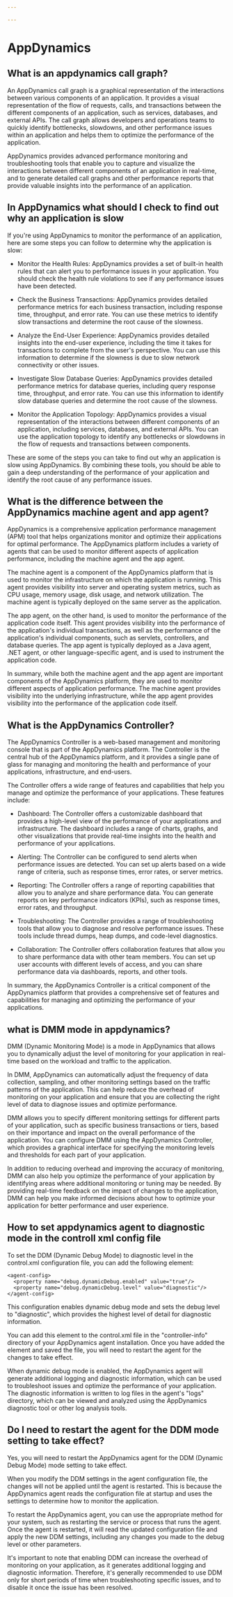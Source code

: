 ```yaml
---

---
```


# AppDynamics

## What is an appdynamics call graph?

An AppDynamics call graph is a graphical representation of the interactions between various components of an application. It provides a visual representation of the flow of requests, calls, and transactions between the different components of an application, such as services, databases, and external APIs. The call graph allows developers and operations teams to quickly identify bottlenecks, slowdowns, and other performance issues within an application and helps them to optimize the performance of the application.

AppDynamics provides advanced performance monitoring and troubleshooting tools that enable you to capture and visualize the interactions between different components of an application in real-time, and to generate detailed call graphs and other performance reports that provide valuable insights into the performance of an application.

## In AppDynamics what should I check to find out why an application is slow

If you're using AppDynamics to monitor the performance of an application, here are some steps you can follow to determine why the application is slow:

* Monitor the Health Rules: AppDynamics provides a set of built-in health rules that can alert you to performance issues in your application. You should check the health rule violations to see if any performance issues have been detected.

* Check the Business Transactions: AppDynamics provides detailed performance metrics for each business transaction, including response time, throughput, and error rate. You can use these metrics to identify slow transactions and determine the root cause of the slowness.

* Analyze the End-User Experience: AppDynamics provides detailed insights into the end-user experience, including the time it takes for transactions to complete from the user's perspective. You can use this information to determine if the slowness is due to slow network connectivity or other issues.

* Investigate Slow Database Queries: AppDynamics provides detailed performance metrics for database queries, including query response time, throughput, and error rate. You can use this information to identify slow database queries and determine the root cause of the slowness.

* Monitor the Application Topology: AppDynamics provides a visual representation of the interactions between different components of an application, including services, databases, and external APIs. You can use the application topology to identify any bottlenecks or slowdowns in the flow of requests and transactions between components.

These are some of the steps you can take to find out why an application is slow using AppDynamics. By combining these tools, you should be able to gain a deep understanding of the performance of your application and identify the root cause of any performance issues.

## What is the difference between the AppDynamics machine agent and app agent?

AppDynamics is a comprehensive application performance management (APM) tool that helps organizations monitor and optimize their applications for optimal performance. The AppDynamics platform includes a variety of agents that can be used to monitor different aspects of application performance, including the machine agent and the app agent.

The machine agent is a component of the AppDynamics platform that is used to monitor the infrastructure on which the application is running. This agent provides visibility into server and operating system metrics, such as CPU usage, memory usage, disk usage, and network utilization. The machine agent is typically deployed on the same server as the application.

The app agent, on the other hand, is used to monitor the performance of the application code itself. This agent provides visibility into the performance of the application's individual transactions, as well as the performance of the application's individual components, such as servlets, controllers, and database queries. The app agent is typically deployed as a Java agent, .NET agent, or other language-specific agent, and is used to instrument the application code.

In summary, while both the machine agent and the app agent are important components of the AppDynamics platform, they are used to monitor different aspects of application performance. The machine agent provides visibility into the underlying infrastructure, while the app agent provides visibility into the performance of the application code itself.

## What is the AppDynamics Controller?

The AppDynamics Controller is a web-based management and monitoring console that is part of the AppDynamics platform. The Controller is the central hub of the AppDynamics platform, and it provides a single pane of glass for managing and monitoring the health and performance of your applications, infrastructure, and end-users.

The Controller offers a wide range of features and capabilities that help you manage and optimize the performance of your applications. These features include:

* Dashboard: The Controller offers a customizable dashboard that provides a high-level view of the performance of your applications and infrastructure. The dashboard includes a range of charts, graphs, and other visualizations that provide real-time insights into the health and performance of your applications.

* Alerting: The Controller can be configured to send alerts when performance issues are detected. You can set up alerts based on a wide range of criteria, such as response times, error rates, or server metrics.

* Reporting: The Controller offers a range of reporting capabilities that allow you to analyze and share performance data. You can generate reports on key performance indicators (KPIs), such as response times, error rates, and throughput.

* Troubleshooting: The Controller provides a range of troubleshooting tools that allow you to diagnose and resolve performance issues. These tools include thread dumps, heap dumps, and code-level diagnostics.

* Collaboration: The Controller offers collaboration features that allow you to share performance data with other team members. You can set up user accounts with different levels of access, and you can share performance data via dashboards, reports, and other tools.

In summary, the AppDynamics Controller is a critical component of the AppDynamics platform that provides a comprehensive set of features and capabilities for managing and optimizing the performance of your applications.

## what is DMM mode in appdynamics?

DMM (Dynamic Monitoring Mode) is a mode in AppDynamics that allows you to dynamically adjust the level of monitoring for your application in real-time based on the workload and traffic to the application.

In DMM, AppDynamics can automatically adjust the frequency of data collection, sampling, and other monitoring settings based on the traffic patterns of the application. This can help reduce the overhead of monitoring on your application and ensure that you are collecting the right level of data to diagnose issues and optimize performance.

DMM allows you to specify different monitoring settings for different parts of your application, such as specific business transactions or tiers, based on their importance and impact on the overall performance of the application. You can configure DMM using the AppDynamics Controller, which provides a graphical interface for specifying the monitoring levels and thresholds for each part of your application.

In addition to reducing overhead and improving the accuracy of monitoring, DMM can also help you optimize the performance of your application by identifying areas where additional monitoring or tuning may be needed. By providing real-time feedback on the impact of changes to the application, DMM can help you make informed decisions about how to optimize your application for better performance and user experience.

## How to set appdynamics agent to diagnostic mode in the controll xml config file

To set the DDM (Dynamic Debug Mode) to diagnostic level in the control.xml configuration file, you can add the following element:

```
<agent-config>
  <property name="debug.dynamicDebug.enabled" value="true"/>
  <property name="debug.dynamicDebug.level" value="diagnostic"/>
</agent-config>
```

This configuration enables dynamic debug mode and sets the debug level to "diagnostic", which provides the highest level of detail for diagnostic information.

You can add this element to the control.xml file in the "controller-info" directory of your AppDynamics agent installation. Once you have added the element and saved the file, you will need to restart the agent for the changes to take effect.

When dynamic debug mode is enabled, the AppDynamics agent will generate additional logging and diagnostic information, which can be used to troubleshoot issues and optimize the performance of your application. The diagnostic information is written to log files in the agent's "logs" directory, which can be viewed and analyzed using the AppDynamics diagnostic tool or other log analysis tools.

## Do I need to restart the agent for the DDM mode setting to take effect?

Yes, you will need to restart the AppDynamics agent for the DDM (Dynamic Debug Mode) mode setting to take effect.

When you modify the DDM settings in the agent configuration file, the changes will not be applied until the agent is restarted. This is because the AppDynamics agent reads the configuration file at startup and uses the settings to determine how to monitor the application.

To restart the AppDynamics agent, you can use the appropriate method for your system, such as restarting the service or process that runs the agent. Once the agent is restarted, it will read the updated configuration file and apply the new DDM settings, including any changes you made to the debug level or other parameters.

It's important to note that enabling DDM can increase the overhead of monitoring on your application, as it generates additional logging and diagnostic information. Therefore, it's generally recommended to use DDM only for short periods of time when troubleshooting specific issues, and to disable it once the issue has been resolved.